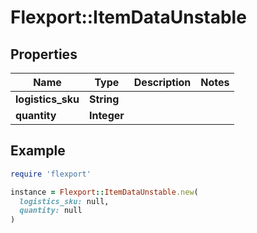 # Flexport::ItemDataUnstable

## Properties

| Name | Type | Description | Notes |
| ---- | ---- | ----------- | ----- |
| **logistics_sku** | **String** |  |  |
| **quantity** | **Integer** |  |  |

## Example

```ruby
require 'flexport'

instance = Flexport::ItemDataUnstable.new(
  logistics_sku: null,
  quantity: null
)
```

